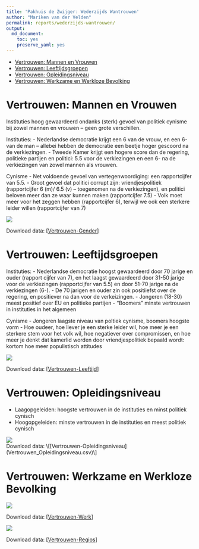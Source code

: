 ```yaml
---
title: 'Pakhuis de Zwijger: Wederzijds Wantrouwen'
author: "Mariken van der Velden"
permalink: reports/wederzijds-wantrouwen/
output: 
  md_document:
    toc: yes
    preserve_yaml: yes
--- 
```


-   [Vertrouwen: Mannen en Vrouwen](#vertrouwen-mannen-en-vrouwen)
-   [Vertrouwen: Leeftijdsgroepen](#vertrouwen-leeftijdsgroepen)
-   [Vertrouwen: Opleidingsniveau](#vertrouwen-opleidingsniveau)
-   [Vertrouwen: Werkzame en Werkloze
    Bevolking](#vertrouwen-werkzame-en-werkloze-bevolking)

Vertrouwen: Mannen en Vrouwen
=============================

Instituties hoog gewaardeerd ondanks (sterk) gevoel van politiek cynisme
bij zowel mannen en vrouwen – geen grote verschillen.

Instituties: - Nederlandse democratie krijgt een 6 van de vrouw, en een
6- van de man – allebei hebben de democratie een beetje hoger gescoord
na de verkiezingen. - Tweede Kamer krijgt een hogere score dan de
regering, politieke partijen en politici: 5.5 voor de verkiezingen en
een 6- na de verkiezingen van zowel mannen als vrouwen.

Cynisme - Net voldoende gevoel van vertegenwoordiging: een rapportcijfer
van 5.5. - Groot gevoel dat politici corrupt zijn: vriendjespolitiek
(rapportcijfer 6 (m)/ 6.5 (v) – toegenomen na de verkiezingen), en
politici beloven meer dan ze waar kunnen maken (rapportcijfer 7.5) -
Volk moet meer voor het zeggen hebben (rapportcijfer 6), terwijl we ook
een sterkere leider willen (rapportcijfer van 7)

<img src="vertrouwen-gender-1.png" style="display: block; margin: auto;" />

Download data: \[[Vertrouwen-Gender](Vertrouwen_Gender.csv)\]

Vertrouwen: Leeftijdsgroepen
============================

Instituties: - Nederlandse democratie hoogst gewaardeerd door 70 jarige
en ouder (rapport cijfer van 7), en het laagst gewaardeerd door 31-50
jarige voor de verkiezingen (rapportcijfer van 5.5) en door 51-70 jarige
na de verkiezingen (6-). - De 70 jarigen en ouder zin ook positiiefst
over de regering, en positiever na dan voor de verkeizingen. - Jongeren
(18-30) meest positief over EU en politieke partijen - “Boomers” minste
vertrouwen in instituties in het algemeen

Cynisme - Jongeren laagste niveau van poltiek cynisme, boomers hoogste
vorm - Hoe oudeer, hoe liever je een sterke leider wil, hoe meer je een
sterkere stem voor het volk wil, hoe negatiever over compromissen, en
hoe meer je denkt dat kamerlid worden door vriendjespolitiek bepaald
wordt: kortom hoe meer populistisch attitudes

<img src="vertrouwen-age-1.png" style="display: block; margin: auto;" />

Download data: \[[Vertrouwen-Leeftijd](Vertrouwen_Leeftijd.csv)\]

Vertrouwen: Opleidingsniveau
============================

-   Laagopgeleiden: hoogste vertrouwen in de instituties en minst
    politiek cynisch
-   Hoogopgeleiden: minste vertrouwen in de instituties en meest
    politiek cynisch

<img src="vertrouwen-education-1.png" style="display: block; margin: auto;" />
Download data:
\[[Vertrouwen-Opleidingsniveau](Vertrouwen_Opleidingsniveau.csv)\]

Vertrouwen: Werkzame en Werkloze Bevolking
==========================================

<img src="vertrouwen-job-1.png" style="display: block; margin: auto;" />

Download data: \[[Vertrouwen-Werk](Vertrouwen_Werk.csv)\]

<img src="vertrouwen-region-1.png" style="display: block; margin: auto;" />

Download data: \[[Vertrouwen-Regios](Vertrouwen_Regios.csv)\]
